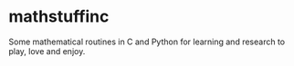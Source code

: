 # mathstuffinc
Some mathematical routines in C and Python for learning and research to play, love and enjoy.
